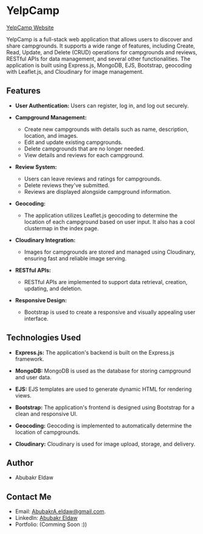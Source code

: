 # YelpCamp

[YelpCamp Website](https://developers.arcgis.com/esri-leaflet/samples/geocoding-control/)

YelpCamp is a full-stack web application that allows users to discover and share campgrounds. It supports a wide range of features, including Create, Read, Update, and Delete (CRUD) operations for campgrounds and reviews, RESTful APIs for data management, and several other functionalities. The application is built using Express.js, MongoDB, EJS, Bootstrap, geocoding with Leaflet.js, and Cloudinary for image management.

## Features

- **User Authentication:** Users can register, log in, and log out securely.

- **Campground Management:**
  - Create new campgrounds with details such as name, description, location, and images.
  - Edit and update existing campgrounds.
  - Delete campgrounds that are no longer needed.
  - View details and reviews for each campground.

- **Review System:**
  - Users can leave reviews and ratings for campgrounds.
  - Delete reviews they've submitted.
  - Reviews are displayed alongside campground information.

- **Geocoding:**
  - The application utilizes Leaflet.js geocoding to determine the location of each campground based on user input. It also has a cool clustermap in the index page.

- **Cloudinary Integration:**
  - Images for campgrounds are stored and managed using Cloudinary, ensuring fast and reliable image serving.

- **RESTful APIs:**
  - RESTful APIs are implemented to support data retrieval, creation, updating, and deletion.

- **Responsive Design:**
  - Bootstrap is used to create a responsive and visually appealing user interface.

## Technologies Used

- **Express.js:** The application's backend is built on the Express.js framework.

- **MongoDB:** MongoDB is used as the database for storing campground and user data.

- **EJS:** EJS templates are used to generate dynamic HTML for rendering views.

- **Bootstrap:** The application's frontend is designed using Bootstrap for a clean and responsive UI.

- **Geocoding:** Geocoding is implemented to automatically determine the location of campgrounds.

- **Cloudinary:** Cloudinary is used for image upload, storage, and delivery.


## Author
- Abubakr Eldaw

## Contact Me
- Email: AbubakrA.eldaw@gmail.com.
- LinkedIn: [Abubakr Eldaw](https://www.linkedin.com/in/abubakr-eldaw/)
- Portfolio: (Comming Soon :)) 
